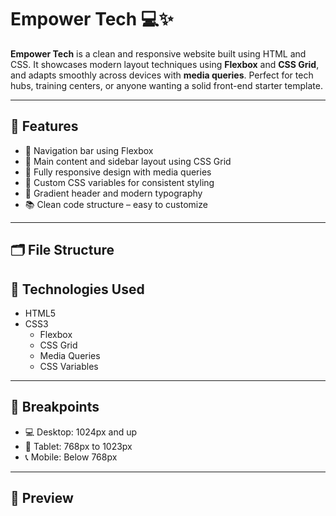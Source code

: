# Empower Tech 💻✨

**Empower Tech** is a clean and responsive website built using HTML and CSS. It showcases modern layout techniques using **Flexbox** and **CSS Grid**, and adapts smoothly across devices with **media queries**. Perfect for tech hubs, training centers, or anyone wanting a solid front-end starter template.

---

## 🚀 Features

- 🧭 Navigation bar using Flexbox
- 🧱 Main content and sidebar layout using CSS Grid
- 📱 Fully responsive design with media queries
- 🎨 Custom CSS variables for consistent styling
- 🌈 Gradient header and modern typography
- 📚 Clean code structure – easy to customize

---

## 🗂️ File Structure

## 🔧 Technologies Used

- HTML5
- CSS3
  - Flexbox
  - CSS Grid
  - Media Queries
  - CSS Variables

---

## 📏 Breakpoints

- 💻 Desktop: 1024px and up
- 📱 Tablet: 768px to 1023px
- 📞 Mobile: Below 768px

---

## 📸 Preview

